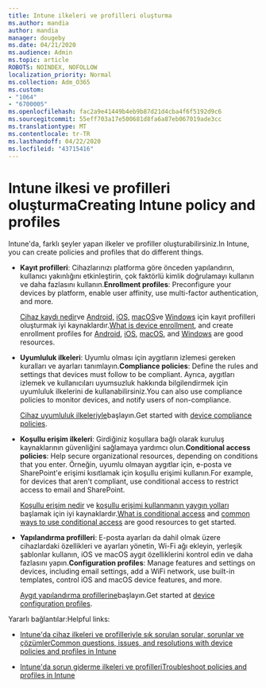 ```yaml
---
title: Intune ilkeleri ve profilleri oluşturma
ms.author: mandia
author: mandia
manager: dougeby
ms.date: 04/21/2020
ms.audience: Admin
ms.topic: article
ROBOTS: NOINDEX, NOFOLLOW
localization_priority: Normal
ms.collection: Adm_O365
ms.custom:
- "1064"
- "6700005"
ms.openlocfilehash: fac2a9e41449b4eb9b87d21d4cba4f6f5192d9c6
ms.sourcegitcommit: 55eff703a17e500681d8fa6a87eb067019ade3cc
ms.translationtype: MT
ms.contentlocale: tr-TR
ms.lasthandoff: 04/22/2020
ms.locfileid: "43715416"
---
```

# <a name="creating-intune-policy-and-profiles"></a><span data-ttu-id="ef675-102">Intune ilkesi ve profilleri oluşturma</span><span class="sxs-lookup"><span data-stu-id="ef675-102">Creating Intune policy and profiles</span></span>

<span data-ttu-id="ef675-103">Intune'da, farklı şeyler yapan ilkeler ve profiller oluşturabilirsiniz.</span><span class="sxs-lookup"><span data-stu-id="ef675-103">In Intune, you can create policies and profiles that do different things.</span></span>

- <span data-ttu-id="ef675-104">**Kayıt profilleri**: Cihazlarınızı platforma göre önceden yapılandırın, kullanıcı yakınlığını etkinleştirin, çok faktörlü kimlik doğrulamayı kullanın ve daha fazlasını kullanın.</span><span class="sxs-lookup"><span data-stu-id="ef675-104">**Enrollment profiles**: Preconfigure your devices by platform, enable user affinity, use multi-factor authentication, and more.</span></span>

  <span data-ttu-id="ef675-105">[Cihaz kaydı nedir](https://docs.microsoft.com/intune/device-enrollment)ve [Android,](https://docs.microsoft.com/intune/android-enroll) [iOS,](https://docs.microsoft.com/intune/ios-enroll) [macOS](https://docs.microsoft.com/intune/macos-enroll)ve [Windows](https://docs.microsoft.com/intune/windows-enrollment-methods) için kayıt profilleri oluşturmak iyi kaynaklardır.</span><span class="sxs-lookup"><span data-stu-id="ef675-105">[What is device enrollment](https://docs.microsoft.com/intune/device-enrollment), and create enrollment profiles for [Android](https://docs.microsoft.com/intune/android-enroll), [iOS](https://docs.microsoft.com/intune/ios-enroll), [macOS](https://docs.microsoft.com/intune/macos-enroll), and [Windows](https://docs.microsoft.com/intune/windows-enrollment-methods) are good resources.</span></span>

- <span data-ttu-id="ef675-106">**Uyumluluk ilkeleri**: Uyumlu olması için aygıtların izlemesi gereken kuralları ve ayarları tanımlayın.</span><span class="sxs-lookup"><span data-stu-id="ef675-106">**Compliance policies**: Define the rules and settings that devices must follow to be compliant.</span></span> <span data-ttu-id="ef675-107">Ayrıca, aygıtları izlemek ve kullanıcıları uyumsuzluk hakkında bilgilendirmek için uyumluluk ilkelerini de kullanabilirsiniz.</span><span class="sxs-lookup"><span data-stu-id="ef675-107">You can also use compliance policies to monitor devices, and notify users of non-compliance.</span></span>

  <span data-ttu-id="ef675-108">[Cihaz uyumluluk ilkeleriyle](https://docs.microsoft.com/intune/device-compliance-get-started)başlayın.</span><span class="sxs-lookup"><span data-stu-id="ef675-108">Get started with [device compliance policies](https://docs.microsoft.com/intune/device-compliance-get-started).</span></span>
- <span data-ttu-id="ef675-109">**Koşullu erişim ilkeleri**: Girdiğiniz koşullara bağlı olarak kuruluş kaynaklarının güvenliğini sağlamaya yardımcı olun.</span><span class="sxs-lookup"><span data-stu-id="ef675-109">**Conditional access policies**: Help secure organizational resources, depending on conditions that you enter.</span></span> <span data-ttu-id="ef675-110">Örneğin, uyumlu olmayan aygıtlar için, e-posta ve SharePoint'e erişimi kısıtlamak için koşullu erişimi kullanın.</span><span class="sxs-lookup"><span data-stu-id="ef675-110">For example, for devices that aren't compliant, use conditional access to restrict access to email and SharePoint.</span></span>

  <span data-ttu-id="ef675-111">[Koşullu erişim nedir](https://docs.microsoft.com/intune/conditional-access) ve [koşullu erişimi kullanmanın yaygın yolları](https://docs.microsoft.com/intune/conditional-access-intune-common-ways-use) başlamak için iyi kaynaklardır.</span><span class="sxs-lookup"><span data-stu-id="ef675-111">[What is conditional access](https://docs.microsoft.com/intune/conditional-access) and [common ways to use conditional access](https://docs.microsoft.com/intune/conditional-access-intune-common-ways-use) are good resources to get started.</span></span>

- <span data-ttu-id="ef675-112">**Yapılandırma profilleri**: E-posta ayarları da dahil olmak üzere cihazlardaki özellikleri ve ayarları yönetin, Wi-Fi ağı ekleyin, yerleşik şablonlar kullanın, iOS ve macOS aygıt özelliklerini kontrol edin ve daha fazlasını yapın.</span><span class="sxs-lookup"><span data-stu-id="ef675-112">**Configuration profiles**: Manage features and settings on devices, including email settings, add a WiFi network, use built-in templates, control iOS and macOS device features, and more.</span></span>

  <span data-ttu-id="ef675-113">[Aygıt yapılandırma profillerine](https://docs.microsoft.com/intune/device-profiles)başlayın.</span><span class="sxs-lookup"><span data-stu-id="ef675-113">Get started at [device configuration profiles](https://docs.microsoft.com/intune/device-profiles).</span></span>

<span data-ttu-id="ef675-114">Yararlı bağlantılar:</span><span class="sxs-lookup"><span data-stu-id="ef675-114">Helpful links:</span></span>

- [<span data-ttu-id="ef675-115">Intune'da cihaz ilkeleri ve profilleriyle sık sorulan sorular, sorunlar ve çözümler</span><span class="sxs-lookup"><span data-stu-id="ef675-115">Common questions, issues, and resolutions with device policies and profiles in Intune</span></span>](https://docs.microsoft.com/intune/device-profile-troubleshoot)

- [<span data-ttu-id="ef675-116">Intune'da sorun giderme ilkeleri ve profilleri</span><span class="sxs-lookup"><span data-stu-id="ef675-116">Troubleshoot policies and profiles in Intune</span></span>](https://docs.microsoft.com/intune/troubleshoot-policies-in-microsoft-intune)

